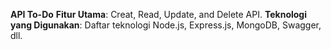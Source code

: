 **API To-Do**
**Fitur Utama**: Creat, Read, Update, and Delete API.
**Teknologi yang Digunakan**: Daftar teknologi Node.js, Express.js, MongoDB, Swagger, dll.

